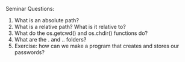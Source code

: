 Seminar Questions:

1. What is an absolute path?
2. What is a relative path? What is it relative to?
3. What do the os.getcwd() and os.chdir() functions do?
4. What are the . and .. folders?
5. Exercise: how can we make a program that creates and stores our passwords?


